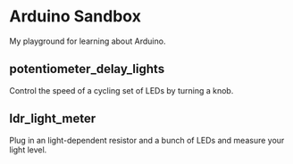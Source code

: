 # Arduino Sandbox

My playground for learning about Arduino.

## potentiometer_delay_lights

Control the speed of a cycling set of LEDs by turning a knob.

## ldr_light_meter

Plug in an light-dependent resistor and a bunch of LEDs and measure your light level.

